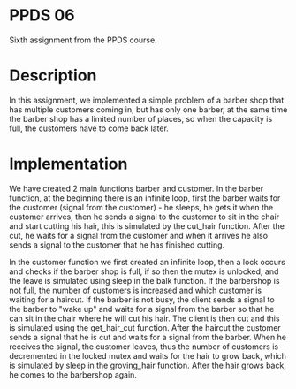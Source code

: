 # PPDS 06
Sixth assignment from the PPDS course.

# Description
In this assignment, we implemented a simple problem of a barber shop that has multiple customers coming in, but 
has only one barber, at the same time the barber shop has a limited number of places, so when the capacity is full, the customers
have to come back later.

# Implementation
We have created 2 main functions barber and customer. In the barber function, at the beginning there is an infinite loop, first the barber waits for the customer (signal
from the customer) - he sleeps, he gets it when the customer arrives, then he sends a signal to the customer to sit in the chair and start cutting his hair,
this is simulated by the cut_hair function. After the cut, he waits for a signal from the customer and when it arrives he also sends a signal to the customer that he has finished cutting.

In the customer function we first created an infinite loop, then a lock occurs and checks if the barber shop is full, if so
then the mutex is unlocked, and the leave is simulated using sleep in the balk function. If the barbershop is not full, the number of customers is increased and
which customer is waiting for a haircut. If the barber is not busy, the client sends a signal to the barber to "wake up" and waits for a signal from the barber
so that he can sit in the chair where he will cut his hair. The client is then cut and this is simulated using the get_hair_cut function. After the haircut
the customer sends a signal that he is cut and waits for a signal from the barber. When he receives the signal, the customer leaves, thus the number of customers is decremented in the locked mutex
and waits for the hair to grow back, which is simulated by sleep in the groving_hair function. After the hair grows back, he comes to the barbershop again.

